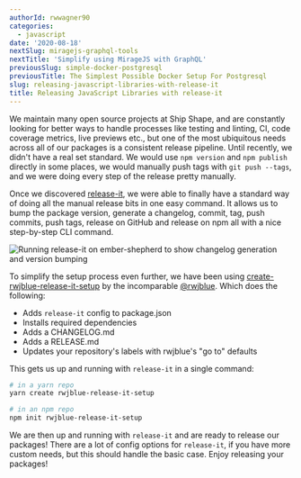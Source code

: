 ```yaml
---
authorId: rwwagner90
categories: 
  - javascript
date: '2020-08-18'
nextSlug: miragejs-graphql-tools
nextTitle: 'Simplify using MirageJS with GraphQL'
previousSlug: simple-docker-postgresql
previousTitle: The Simplest Possible Docker Setup For Postgresql
slug: releasing-javascript-libraries-with-release-it
title: Releasing JavaScript Libraries with release-it
---
```


We maintain many open source projects at Ship Shape, and are constantly looking for better ways to handle processes like testing and linting, CI,
code coverage metrics, live previews etc., but one of the most ubiquitous needs across all of our packages is a consistent release pipeline. 
Until recently, we didn't have a real set standard. We would use `npm version` and `npm publish` directly in some places, we would manually
push tags with `git push --tags`, and we were doing every step of the release pretty manually.

Once we discovered [release-it](https://github.com/release-it/release-it), we were able to finally have a standard way of doing all the manual release bits in one easy command.
It allows us to bump the package version, generate a changelog, commit, tag, push commits, push tags, release on GitHub and release on npm all with a nice step-by-step CLI command.

![Running release-it on ember-shepherd to show changelog generation and version bumping](/img/blog/releasing-javascript-libraries-with-release-it/release-it.png)

To simplify the setup process even further, we have been using [create-rwjblue-release-it-setup](https://github.com/rwjblue/create-rwjblue-release-it-setup) by the incomparable [@rwjblue](https://twitter.com/rwjblue). Which does the following:

* Adds `release-it` config to package.json
* Installs required dependencies
* Adds a CHANGELOG.md
* Adds a RELEASE.md
* Updates your repository's labels with rwjblue's "go to" defaults

This gets us up and running with `release-it` in a single command:

```bash
# in a yarn repo
yarn create rwjblue-release-it-setup

# in an npm repo
npm init rwjblue-release-it-setup
```

We are then up and running with `release-it` and are ready to release our packages! There are a lot of config options for `release-it`, if you have more custom needs, but
this should handle the basic case. Enjoy releasing your packages!
